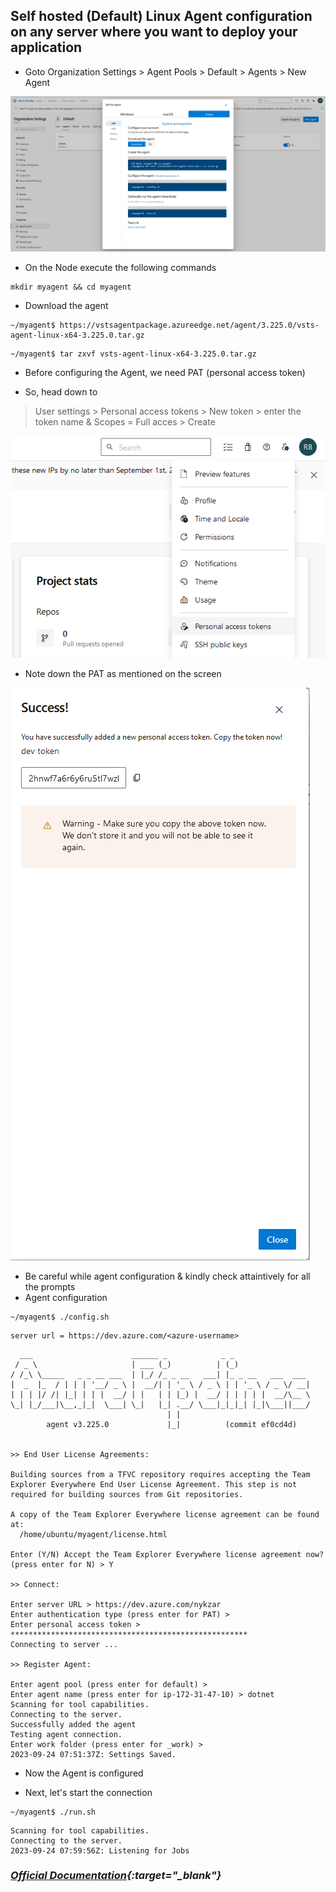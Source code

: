 
Self hosted (Default) Linux Agent configuration on any server where you want to deploy your application
-------------------------------------------------------------------------------------------------------

* Goto Organization Settings > Agent Pools > Default > Agents > New Agent

![Preview](./img/download-agent.png)

* On the Node execute the following commands
```
mkdir myagent && cd myagent
```

* Download the agent
```
~/myagent$ https://vstsagentpackage.azureedge.net/agent/3.225.0/vsts-agent-linux-x64-3.225.0.tar.gz
```
```
~/myagent$ tar zxvf vsts-agent-linux-x64-3.225.0.tar.gz
```

* Before configuring the Agent, we need PAT (personal access token)

* So, head down to 
> User settings > Personal access tokens > New token > enter the token name & Scopes = Full acces > Create

![Preview](./img/PAT-UI.png)

* Note down the PAT as mentioned on the screen

![Preview](./img/PAT.png)

* Be careful while agent configuration & kindly check attaintively for all the prompts 
* Agent configuration 

```
~/myagent$ ./config.sh
```
```
server url = https://dev.azure.com/<azure-username>
```
```
  ___                      ______ _            _ _
 / _ \                     | ___ (_)          | (_)
/ /_\ \_____   _ _ __ ___  | |_/ /_ _ __   ___| |_ _ __   ___  ___
|  _  |_  / | | | '__/ _ \ |  __/| | '_ \ / _ \ | | '_ \ / _ \/ __|
| | | |/ /| |_| | | |  __/ | |   | | |_) |  __/ | | | | |  __/\__ \
\_| |_/___|\__,_|_|  \___| \_|   |_| .__/ \___|_|_|_| |_|\___||___/
                                   | |
        agent v3.225.0             |_|          (commit ef0cd4d)


>> End User License Agreements:

Building sources from a TFVC repository requires accepting the Team Explorer Everywhere End User License Agreement. This step is not required for building sources from Git repositories.

A copy of the Team Explorer Everywhere license agreement can be found at:
  /home/ubuntu/myagent/license.html

Enter (Y/N) Accept the Team Explorer Everywhere license agreement now? (press enter for N) > Y

>> Connect:

Enter server URL > https://dev.azure.com/nykzar
Enter authentication type (press enter for PAT) >
Enter personal access token > *****************************************************
Connecting to server ...

>> Register Agent:

Enter agent pool (press enter for default) >
Enter agent name (press enter for ip-172-31-47-10) > dotnet
Scanning for tool capabilities.
Connecting to the server.
Successfully added the agent
Testing agent connection.
Enter work folder (press enter for _work) >
2023-09-24 07:51:37Z: Settings Saved.
```

* Now the Agent is configured

* Next, let's start the connection
```
~/myagent$ ./run.sh
```

```
Scanning for tool capabilities.
Connecting to the server.
2023-09-24 07:59:56Z: Listening for Jobs
```

### _**[Official Documentation](https://learn.microsoft.com/en-us/azure/devops/pipelines/agents/linux-agent?view=azure-devops){:target="_blank"}**_